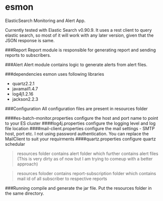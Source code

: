 esmon
=====

ElasticSearch Monitoring and Alert App.

Currently tested with Elastic Search v0.90.9. It uses a rest client to query elastic search, so most of it will work with any later version, given that the JSON response is same.

###Report 
Report module is responsible for generating report and sending reports to subscribers.

###Alert
Alert module contains logic to generate alerts from alert files. 

###dependencies
esmon uses following libraries
* quartz2.2.1
* javamail1.4.7
* log4j1.2.16
* jackson2.2.3

###Configuration
All configuration files are present in resources folder


####es-batch-monitor.properties
configure the host and port name to point to your ES cluster
####log4j.properties
configure the logging level and log file location
####mail-client.properties
configure the mail settings -  SMTP host, port etc.
I not using password authentication. You can replace the MailClient to suit your requirments
####quartz.properties
configure quartz schedular

>resources folder contains alert folder which further contains alert files (This is very dirty as of now but I am trying to comeup with a better approach)


>resources foloder contains report-subscription folder which contains mail id of all subscriber to respective reports

###Running 
compile and generate the jar file. Put the resources folder in the same directory.  
